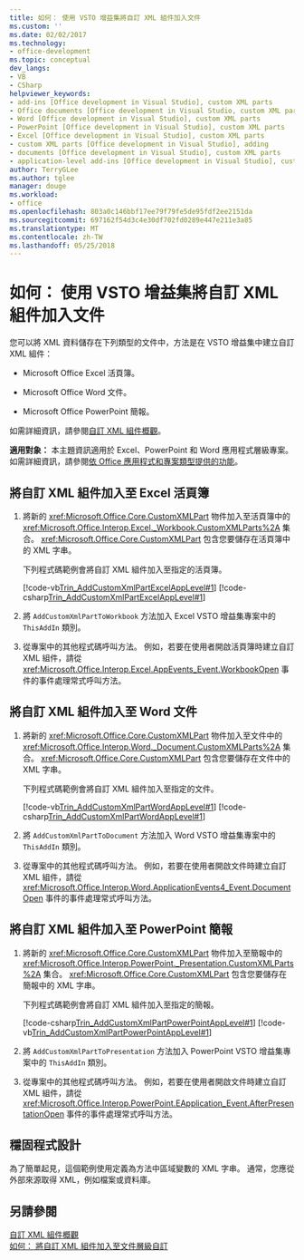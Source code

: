 ```yaml
---
title: 如何： 使用 VSTO 增益集將自訂 XML 組件加入文件
ms.custom: ''
ms.date: 02/02/2017
ms.technology:
- office-development
ms.topic: conceptual
dev_langs:
- VB
- CSharp
helpviewer_keywords:
- add-ins [Office development in Visual Studio], custom XML parts
- Office documents [Office development in Visual Studio, custom XML parts
- Word [Office development in Visual Studio], custom XML parts
- PowerPoint [Office development in Visual Studio], custom XML parts
- Excel [Office development in Visual Studio], custom XML parts
- custom XML parts [Office development in Visual Studio], adding
- documents [Office development in Visual Studio], custom XML parts
- application-level add-ins [Office development in Visual Studio], custom XML parts
author: TerryGLee
ms.author: tglee
manager: douge
ms.workload:
- office
ms.openlocfilehash: 803a0c146bbf17ee79f79fe5de95fdf2ee2151da
ms.sourcegitcommit: 697162f54d3c4e30df702fd0289e447e211e3a85
ms.translationtype: MT
ms.contentlocale: zh-TW
ms.lasthandoff: 05/25/2018
---
```

# <a name="how-to-add-custom-xml-parts-to-documents-by-using-vsto-add-ins"></a>如何： 使用 VSTO 增益集將自訂 XML 組件加入文件
  您可以將 XML 資料儲存在下列類型的文件中，方法是在 VSTO 增益集中建立自訂 XML 組件：  
  
-   Microsoft Office Excel 活頁簿。  
  
-   Microsoft Office Word 文件。  
  
-   Microsoft Office PowerPoint 簡報。  
  
 如需詳細資訊，請參閱[自訂 XML 組件概觀](../vsto/custom-xml-parts-overview.md)。  
  
 **適用對象：** 本主題資訊適用於 Excel、PowerPoint 和 Word 應用程式層級專案。 如需詳細資訊，請參閱[依 Office 應用程式和專案類型提供的功能](../vsto/features-available-by-office-application-and-project-type.md)。  
  
## <a name="to-add-a-custom-xml-part-to-an-excel-workbook"></a>將自訂 XML 組件加入至 Excel 活頁簿  
  
1.  將新的 <xref:Microsoft.Office.Core.CustomXMLPart> 物件加入至活頁簿中的 <xref:Microsoft.Office.Interop.Excel._Workbook.CustomXMLParts%2A> 集合。 <xref:Microsoft.Office.Core.CustomXMLPart> 包含您要儲存在活頁簿中的 XML 字串。  
  
     下列程式碼範例會將自訂 XML 組件加入至指定的活頁簿。  
  
     [!code-vb[Trin_AddCustomXmlPartExcelAppLevel#1](../vsto/codesnippet/VisualBasic/trin_addcustomxmlpartexcelapplevel/ThisAddIn.vb#1)]
     [!code-csharp[Trin_AddCustomXmlPartExcelAppLevel#1](../vsto/codesnippet/CSharp/Trin_AddCustomXmlPartExcelAppLevel/ThisAddIn.cs#1)]  
  
2.  將 `AddCustomXmlPartToWorkbook` 方法加入 Excel VSTO 增益集專案中的 `ThisAddIn` 類別。  
  
3.  從專案中的其他程式碼呼叫方法。 例如，若要在使用者開啟活頁簿時建立自訂 XML 組件，請從 <xref:Microsoft.Office.Interop.Excel.AppEvents_Event.WorkbookOpen> 事件的事件處理常式呼叫方法。  
  
## <a name="to-add-a-custom-xml-part-to-a-word-document"></a>將自訂 XML 組件加入至 Word 文件  
  
1.  將新的 <xref:Microsoft.Office.Core.CustomXMLPart> 物件加入至文件中的 <xref:Microsoft.Office.Interop.Word._Document.CustomXMLParts%2A> 集合。 <xref:Microsoft.Office.Core.CustomXMLPart> 包含您要儲存在文件中的 XML 字串。  
  
     下列程式碼範例會將自訂 XML 組件加入至指定的文件。  
  
     [!code-vb[Trin_AddCustomXmlPartWordAppLevel#1](../vsto/codesnippet/VisualBasic/Trin_AddCustomXmlPartWordAppLevel/ThisAddIn.vb#1)]
     [!code-csharp[Trin_AddCustomXmlPartWordAppLevel#1](../vsto/codesnippet/CSharp/Trin_AddCustomXmlPartWordAppLevel/ThisAddIn.cs#1)]  
  
2.  將 `AddCustomXmlPartToDocument` 方法加入 Word VSTO 增益集專案中的 `ThisAddIn` 類別。  
  
3.  從專案中的其他程式碼呼叫方法。 例如，若要在使用者開啟文件時建立自訂 XML 組件，請從 <xref:Microsoft.Office.Interop.Word.ApplicationEvents4_Event.DocumentOpen> 事件的事件處理常式呼叫方法。  
  
## <a name="to-add-a-custom-xml-part-to-a-powerpoint-presentation"></a>將自訂 XML 組件加入至 PowerPoint 簡報  
  
1.  將新的 <xref:Microsoft.Office.Core.CustomXMLPart> 物件加入至簡報中的 <xref:Microsoft.Office.Interop.PowerPoint._Presentation.CustomXMLParts%2A> 集合。 <xref:Microsoft.Office.Core.CustomXMLPart> 包含您要儲存在簡報中的 XML 字串。  
  
     下列程式碼範例會將自訂 XML 組件加入至指定的簡報。  
  
     [!code-csharp[Trin_AddCustomXmlPartPowerPointAppLevel#1](../vsto/codesnippet/CSharp/Trin_AddCustomXmlPartPowerPointAppLevel/ThisAddIn.cs#1)]
     [!code-vb[Trin_AddCustomXmlPartPowerPointAppLevel#1](../vsto/codesnippet/VisualBasic/Trin_AddCustomXmlPartPowerPointAppLevel/ThisAddIn.vb#1)]  
  
2.  將 `AddCustomXmlPartToPresentation` 方法加入 PowerPoint VSTO 增益集專案中的 `ThisAddIn` 類別。  
  
3.  從專案中的其他程式碼呼叫方法。 例如，若要在使用者開啟文件時建立自訂 XML 組件，請從 <xref:Microsoft.Office.Interop.PowerPoint.EApplication_Event.AfterPresentationOpen> 事件的事件處理常式呼叫方法。  
  
## <a name="robust-programming"></a>穩固程式設計  
 為了簡單起見，這個範例使用定義為方法中區域變數的 XML 字串。 通常，您應從外部來源取得 XML，例如檔案或資料庫。  
  
## <a name="see-also"></a>另請參閱  
 [自訂 XML 組件概觀](../vsto/custom-xml-parts-overview.md)   
 [如何： 將自訂 XML 組件加入至文件層級自訂](../vsto/how-to-add-custom-xml-parts-to-document-level-customizations.md)  
  
  